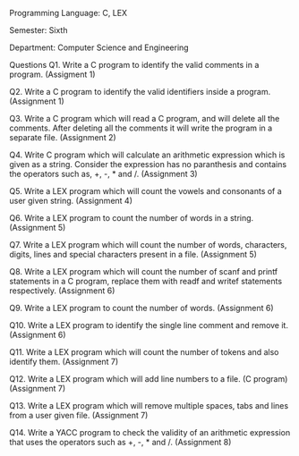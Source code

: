 Programming Language: C, LEX

Semester: Sixth

Department: Computer Science and Engineering

Questions
Q1. Write a C program to identify the valid comments in a program. (Assigment 1)

Q2. Write a C program to identify the valid identifiers inside a program. (Assignment 1)

Q3. Write a C program which will read a C program, and will delete all the comments. After deleting all the comments it will write the program in a separate file. (Assignment 2)

Q4. Write C program which will calculate an arithmetic expression which is given as a string. Consider the expression has no paranthesis and contains the operators such as, +, -, * and /. (Assignment 3)

Q5. Write a LEX program which will count the vowels and consonants of a user given string. (Assignment 4)

Q6. Write a LEX program to count the number of words in a string. (Assignment 5)

Q7. Write a LEX program which will count the number of words, characters, digits, lines and special characters present in a file. (Assignment 5)

Q8. Write a LEX program which will count the number of scanf and printf statements in a C program, replace them with readf and writef statements respectively. (Assignment 6)

Q9. Write a LEX program to count the number of words. (Assignment 6)

Q10. Write a LEX program to identify the single line comment and remove it. (Assignment 6)

Q11. Write a LEX program which will count the number of tokens and also identify them. (Assignment 7)

Q12. Write a LEX program which will add line numbers to a file. (C program) (Assignment 7)

Q13. Write a LEX program which will remove multiple spaces, tabs and lines from a user given file. (Assignment 7)

Q14. Write a YACC program to check the validity of an arithmetic expression that uses the operators such as +, -, * and /. (Assignment 8)
